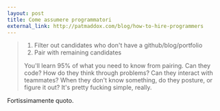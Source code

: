 ```yaml
---
layout: post
title: Come assumere programmatori
external_link: http://patmaddox.com/blog/how-to-hire-programmers
---
```


> 1. Filter out candidates who don't have a github/blog/portfolio
> 2. Pair with remaining candidates
>
> You'll learn 95% of what you need to know from pairing. Can they code? How do they think through problems? Can they interact with teammates? When they don't know something, do they posture, or figure it out?
> It's pretty fucking simple, really.

Fortissimamente quoto.

